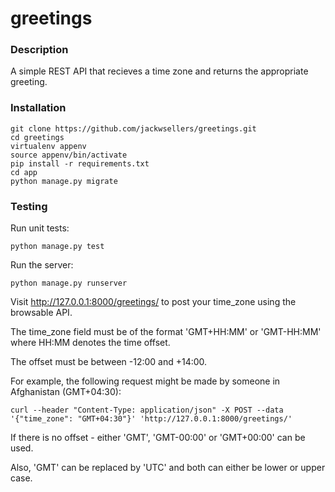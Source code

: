 # greetings
### Description
A simple REST API that recieves a time zone and returns the appropriate greeting.
### Installation
```
git clone https://github.com/jackwsellers/greetings.git
cd greetings
virtualenv appenv
source appenv/bin/activate
pip install -r requirements.txt
cd app
python manage.py migrate
```
### Testing
Run unit tests:
```
python manage.py test
```
Run the server:
```
python manage.py runserver
```
Visit http://127.0.0.1:8000/greetings/ to post your time_zone using the browsable API.

The time_zone field must be of the format 'GMT+HH:MM' or 'GMT-HH:MM' where HH:MM denotes the time offset.

The offset must be between -12:00 and +14:00.

For example, the following request might be made by someone in Afghanistan (GMT+04:30):
```
curl --header "Content-Type: application/json" -X POST --data '{"time_zone": "GMT+04:30"}' 'http://127.0.0.1:8000/greetings/'
```
If there is no offset - either 'GMT', 'GMT-00:00' or 'GMT+00:00' can be used.

Also, 'GMT' can be replaced by 'UTC' and both can either be lower or upper case.
